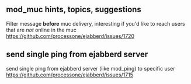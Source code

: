 ## mod_muc hints, topics, suggestions
Filter message __before__ muc delivery, interesting if you'd like to reach users that are *not* online in the muc<br>
https://github.com/processone/ejabberd/issues/1720<br>

## send single ping from ejabberd server
send single ping from ejabberd server (like mod_ping) to specific user<br>
https://github.com/processone/ejabberd/issues/1715

